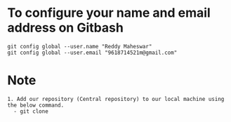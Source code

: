 # To configure your name and email address on Gitbash
```
git config global --user.name "Reddy Maheswar"
git config global --user.email "9618714521m@gmail.com"
```
# Note
```
1. Add our repository (Central repository) to our local machine using the below command.
  - git clone 
```

